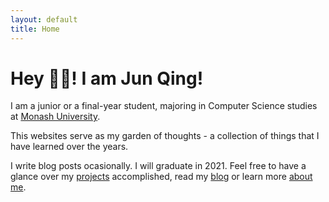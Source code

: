 ```yaml
---
layout: default
title: Home
---
```


# Hey 👋🏻! I am Jun Qing! 

I am a junior or a final-year student, majoring in Computer Science studies at [Monash University](https://www.monash.edu/). 

This websites serve as my garden of thoughts - a collection of things that I have learned over the years. 

I write blog posts ocasionally. I will graduate in 2021. Feel free to have a glance over my [projects]({{site.baseurl}}/projects) accomplished, read my [blog]({{site.baseurl}}/blog) or learn more [about me]({{site.baseurl}}/about). 

<a href="mailto:itsjunqing@gmail.com"><i class="fas fa-envelope fa-lg"></i></a>
<a href="https://github.com/{{ site.github_username }}"><i class="fab fa-github fa-lg"></i></a>
<a href="https://linkedin.com/in/{{ site.linkedin_username }}"><i class="fab fa-linkedin fa-lg"></i></a>
<a href="{{ site.baseurl }}/assets/files/cv.pdf"><i class="far fa-file fa-lg"></i></a>
